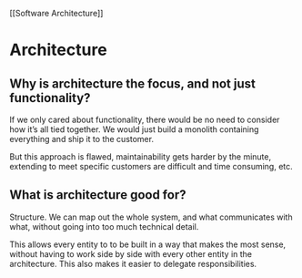 [[Software Architecture]]

# Architecture
## Why is architecture the focus, and not just functionality?
If we only cared about functionality, there would be no need to consider how it’s all tied together. We would just build a monolith containing everything and ship it to the customer.

But this approach is flawed, maintainability gets harder by the minute, extending to meet specific customers are difficult and time consuming, etc.

## What is architecture good for?
Structure. We can map out the whole system, and what communicates with what, without going into too much technical detail.

This allows every entity to to be built in a way that makes the most sense, without having to work side by side with every other entity in the architecture. This also makes it easier to delegate responsibilities.